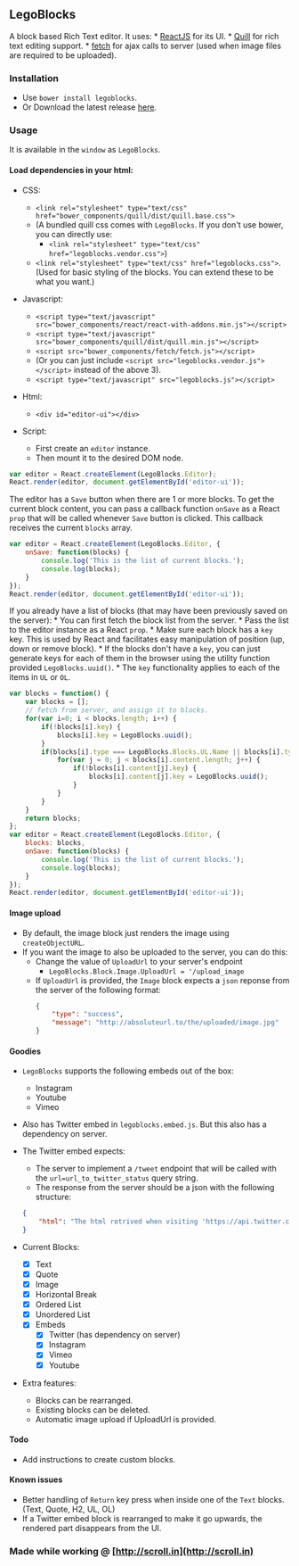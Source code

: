 ## LegoBlocks

A block based Rich Text editor. It uses:
    * [ReactJS](http://facebook.github.io/react/) for its UI.
    * [Quill](http://quilljs.com) for rich text editing support.
    * [fetch](https://github.com/github/fetch) for ajax calls to server (used when image files are required to be uploaded).

### Installation
* Use `bower install legoblocks`.
* Or Download the latest release [here](https://github.com/brijeshb42/legoblocks/releases/latest).

### Usage
It is available in the `window` as `LegoBlocks`.

#### Load dependencies in your html:
* CSS:
    * `<link rel="stylesheet" type="text/css" href="bower_components/quill/dist/quill.base.css">`
    * (A bundled quill css comes with `LegoBlocks`. If you don't use bower, you can directly use:
        * `<link rel="stylesheet" type="text/css" href="legoblocks.vendor.css">`)
    * `<link rel="stylesheet" type="text/css" href="legoblocks.css">`. (Used for basic styling of the blocks. You can extend these to be what you want.)
* Javascript:
    * `<script type="text/javascript" src="bower_components/react/react-with-addons.min.js"></script>`
    * `<script type="text/javascript" src="bower_components/quill/dist/quill.min.js"></script>`
    * `<script src="bower_components/fetch/fetch.js"></script>`
    * (Or you can just include `<script src="legoblocks.vendor.js"></script>` instead of the above 3).
    * `<script type="text/javascript" src="legoblocks.js"></script>`

* Html:
    * `<div id="editor-ui"></div>`

* Script:
    * First create an `editor` instance.
    * Then mount it to the desired DOM node.

```javascript
var editor = React.createElement(LegoBlocks.Editor);
React.render(editor, document.getElementById('editor-ui'));
```

The editor has a `Save` button when there are 1 or more blocks. To get the current block content, you can pass a callback function `onSave` as a React `prop` that will be called whenever `Save` button is clicked. This callback receives the current `blocks` array.

```javascript
var editor = React.createElement(LegoBlocks.Editor, {
    onSave: function(blocks) {
        console.log('This is the list of current blocks.');
        console.log(blocks);
    }
});
React.render(editor, document.getElementById('editor-ui'));
```

If you already have a list of blocks (that may have been previously saved on the server):
    * You can first fetch the block list from the server.
    * Pass the list to the editor instance as a React `prop`.
    * Make sure each block has a `key` key. This is used by React and facilitates easy manipulation of position (up, down or remove block).
    * If the blocks don't have a `key`, you can just generate keys for each of them in the browser using the utility function provided `LegoBlocks.uuid()`.
    * The `key` functionality applies to each of the items in `UL` or `OL`.

```javascript
var blocks = function() {
    var blocks = [];
    // fetch from server, and assign it to blocks.
    for(var i=0; i < blocks.length; i++) {
        if(!blocks[i].key) {
            blocks[i].key = LegoBlocks.uuid();
        }
        if(blocks[i].type === LegoBlocks.Blocks.UL.Name || blocks[i].type === LegoBlocks.Blocks.OL.Name) {
            for(var j = 0; j < blocks[i].content.length; j++) {
                if(!blocks[i].content[j].key) {
                    blocks[i].content[j].key = LegoBlocks.uuid();
                }
            }
        }
    }
    return blocks;
};
var editor = React.createElement(LegoBlocks.Editor, {
    blocks: blocks,
    onSave: function(blocks) {
        console.log('This is the list of current blocks.');
        console.log(blocks);
    }
});
React.render(editor, document.getElementById('editor-ui'));
```

#### Image upload
* By default, the image block just renders the image using `createObjectURL`.
* If you want the image to also be uploaded to the server, you can do this:
    * Change the value of `UploadUrl` to your server's endpoint
        * `LegoBlocks.Block.Image.UploadUrl = '/upload_image`
    * If `UploadUrl` is provided, the `Image` block expects a `json` reponse from the server of the following format:
        ```json
        {
            "type": "success",
            "message": "http://absoluteurl.to/the/uploaded/image.jpg"
        }
        ```
#### Goodies
* `LegoBlocks` supports the following embeds out of the box:
    * Instagram
    * Youtube
    * Vimeo
* Also has Twitter embed in `legoblocks.embed.js`. But this also has a dependency on server.
* The Twitter embed expects:
    * The server to implement a `/tweet` endpoint that will be called with the `url=url_to_twitter_status` query string.
    * The response from the server should be a json with the following structure:
    ```json
    {
        "html": "The html retrived when visiting 'https://api.twitter.com/1/statuses/oembed.json?url=url_to_twitter_status' directly"
    }
    ```

* Current Blocks:
    - [x] Text
    - [x] Quote
    - [x] Image
    - [x] Horizontal Break
    - [x] Ordered List
    - [x] Unordered List
    - [x] Embeds
        - [x] Twitter (has dependency on server)
        - [x] Instagram
        - [x] Vimeo
        - [x] Youtube

* Extra features:
    * Blocks can be rearranged.
    * Existing blocks can be deleted.
    * Automatic image upload if UploadUrl is provided.

#### Todo
* Add instructions to create custom blocks.

#### Known issues
* Better handling of `Return` key press when inside one of the `Text` blocks. (Text, Quote, H2, UL, OL)
* If a Twitter embed block is rearranged to make it go upwards, the rendered part disappears from the UI.

### Made while working @ [http://scroll.in](http://scroll.in)
